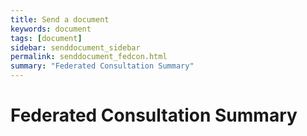 ```yaml
---
title: Send a document
keywords: document
tags: [document]
sidebar: senddocument_sidebar
permalink: senddocument_fedcon.html
summary: "Federated Consultation Summary"
---
```


# Federated Consultation Summary #


